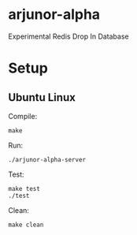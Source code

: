 # arjunor-alpha
Experimental Redis Drop In Database


# Setup

## Ubuntu Linux

Compile:
```
make
```

Run:
```
./arjunor-alpha-server
```

Test:
```
make test
./test
```

Clean:
```
make clean
```


